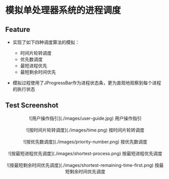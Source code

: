 # 模拟单处理器系统的进程调度

## Feature
- 实现了如下四种调度算法的模拟：
  - 时间片轮转调度
  - 优先数调度
  - 最短进程优先
  - 最短剩余时间优先

- 模拟过程使用了JProgressBar作为进程状态条，更为直观地观察到每个进程的执行状态

## Test Screenshot
<div align = center>
![用户操作指引](./images/user-guide.jpg)
用户操作指引
<br>
<br>
![按时间片轮转调度](./images/time.png)
按时间片轮转调度
<br>
<br>
![按优先数调度](./images/priority-number.png)
按优先数调度
<br>
<br>
![按最短进程优先调度](./images/shortest-process.png)
按最短进程优先调度
<br>
<br>
![按最短剩余时间优先调度](./images/shortest-remaining-time-first.png)
按最短剩余时间优先调度
</div>
